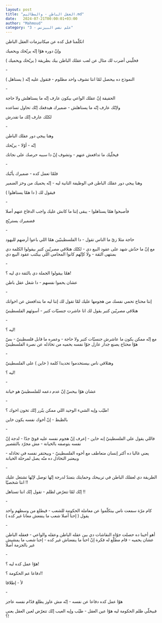 ```yaml
---
layout: post
title: "العقل الباطن - والمظاليم.md"
date:   2024-07-21T00:00:01+03:00
author: "Mahmoud"
category: "3 - علم نفس البيزنس"
---
```

اتكلّمنا قبل كده عن ميكانيزمات العقل الباطن

وإنّ دوره هوّا إنّه يريّحك ويحميك

فخلّيني أضرب لك مثال عن لعب عقلك الباطن بيك بطريقة (
يريّحك ويحميك )

\-

النموذج ده بيحصل لمّا انتا تشوف واحد مظلوم - فتقول عليه
إنّه ( يستاهل )

\-

الحقيقة إنّ عقلك الواعي بيكون عارف إنّه ما يستاهلش ولا
حاجة

ولإنّك عارف إنّه ما يستاهلش - ضميرك هيدفعك إنّك تحاول
تساعده

لكنّك عارف إنّك ما تقدرش

\-

وهنا ييجي دور عقلك الباطن

إنّه - أوّلا - يريّحك

فيخلّيك ما تدافعش عنهم - وتشوف إنّ دا سببه حرصك على
نجاتك

\-

فلمّا تعمل كده - ضميرك يأنّبك

وهنا ييجي دور عقلك الباطن في الوظيفة التانية ليه - إنّه
يحميك من وخز الضمير

فيقول لك ( دا همّا يستاهلوا )

\-

فأصبحوا همّا يستاهلوا - يبقى إنتا ما كانش عليك واجب
الدفاع عنهم أصلا

فضميرك يستريّح

\-

حاجة مثلا زيّ ما الناس تقول - دا الفلسطينيّين همّا اللي
باعوا أرضهم لليهود

مع إنّ ما حدّش شهد على عقود البيع دي - لكنّك هتلاقي مصريّين
كتير بيقولوا الكلمة دي بمنتهى الثقة - ولا كإنّهم كانوا المحامي اللي بيكتب
عقود البيع دي

\-

همّا بيقولوا الجملة دي بالثقة دي ليه ؟!

عشان يحموا نفسهم - دا شغل عقل باطن

\-

إنتا محتاج تحمي نفسك من هجومها عليك لمّا تقول لك إنتا ليه
ما بتدافعش عن اخواتك

هتلاقي مصريّين كتير يقول لك انا عاشرت جنسيّات كتير -
أسوئهم الفلسطينيّ

\-

ليه ؟!

مع إنّه ممكن يكون ما عاشرش جنسيّات كتير ولا حاجة - وعمره
ما قابل فلسطينيّ - بسّ هوّا محتاج يصنع جدار عازل جوّا نفسه يحميه من تخاذله
عن نصرة الفلسطينيّ

\-

وهتلاقي ناس بيستخدموا تحديدا كلمة ( خاين ) على
الفلسطينيّ

ليه ؟!

\-

عشان هوّا بيحسّ إنّ عدم دعمه للفلسطينيّ هو خيانة

\-

طيّب وإيه الشيء الوحيد اللي ممكن يبّرر إنّك تخون اخوك
؟!

بالظبط - إنّ أخوك نفسه يكون خاين

\-

فاللي يقول على الفلسطينيّ إنه خاين - إعرف إنّ هجوم نفسه
عليه قويّ جدّا - لدجة إنّ نفسه بتوصفه بالخيانة - مش مجرّد بالتقصير

يعني غالبا ده أكتر إنسان متعاطف مع أخوه الفلسطينيّ -
وبيحتقر نفسه في تخاذله - وبيعتبر التخاذل ده منّه يصل لمرحلة
الخيانة

\-

الطريقة دي لعقلك الباطن في ترييحك وحمايتك بتمتدّ لدرجة
إنّها توصل لإنّها تشتغل عليك انتا شخصيّا !!

إنّك لمّا تتعرّض لظلم - تقول إنّك انتا تستاهل !!

\-

كام مرّة سمعت ناس بيتكلّموا عن معاملة الحكومة للشعب -
فيطلع من وسطهم واحد يقول ( إحنا أصلا شعب ما ينفعش معانا غير كده )

\-

أهو أخينا ده حصلت جوّاه النقاشات دي بين عقله الباطن وعقله
والواعي - فعقله الباطن عشان يحميه - قام مطلّع له فكرة إنّ احنا ما ينفعناش
غير كده - إحنا شعب ما يمشيش غير بالجزمة أصلا

\-

هوّا عمل كده ليه ؟!

دفاعا عم الحكومة ؟!!

لأ - إطلاقا

\-

هوّا عمل كده دفاعا عن نفسه - إنّه مش عاوز يطلع قدّام نفسه
عاجز

فبيخلّي ظلم الحكومة ليه هوّا عين العقل - طيّب وإيه العيب
إنّك تتعرّض لعين العقل يعني ؟!
